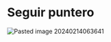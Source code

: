 # Seguir puntero

![Pasted image 20240214063641](https://github.com/Mileccc/seguir_puntero/assets/121825748/aac2fdbf-f66c-4aa7-a101-75db943eaaed)
